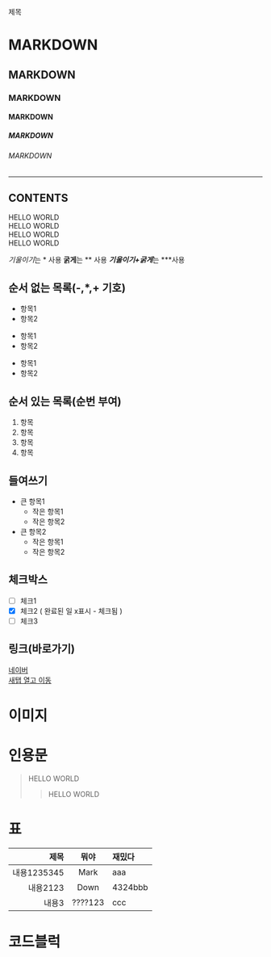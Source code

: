 


제목
# MARKDOWN
## MARKDOWN
### MARKDOWN
#### MARKDOWN
##### MARKDOWN
###### MARKDOWN

<!-- 수평선 -->

---
CONTENTS
---

<!-- 줄바꿈 : 문장 끝에 Space 2회 , 문장끝 <br>-->
HELLO WORLD  
HELLO WORLD<br>
HELLO WORLD<br>
HELLO WORLD<br>


<!-- 강조하기 *사용 -->
*기울이기*는 * 사용
**굵게**는 ** 사용
***기울이기+굵게***는 ***사용


<!-- 목록 리스트-->

## 순서 없는 목록(-,*,+ 기호)
- 항목1
- 항목2
* 항목1
* 항목2
+ 항목1
+ 항목2


## 순서 있는 목록(순번 부여)
1. 항목
2. 항목
3. 항목
4. 항목

## 들여쓰기
- 큰 항목1
  - 작은 항목1
  - 작은 항목2
- 큰 항목2
  - 작은 항목1
  - 작은 항목2


## 체크박스
- [ ] 체크1
- [x] 체크2 ( 완료된 일 x표시 - 체크됨 )
- [ ] 체크3

## 링크(바로가기)
[네이버](https://naver.com)  
<a href="https://naver.com" target="_blank">새탭 열고 이동</a>

# 이미지




# 인용문
> HELLO WORLD
>> HELLO WORLD

# 표
|제목|뭐야|재밌다|
|-:|:-:|:-|
|내용1235345|Mark|aaa|
|내용2123|Down|4324bbb|
|내용3|????123|ccc|


# 코드블럭






